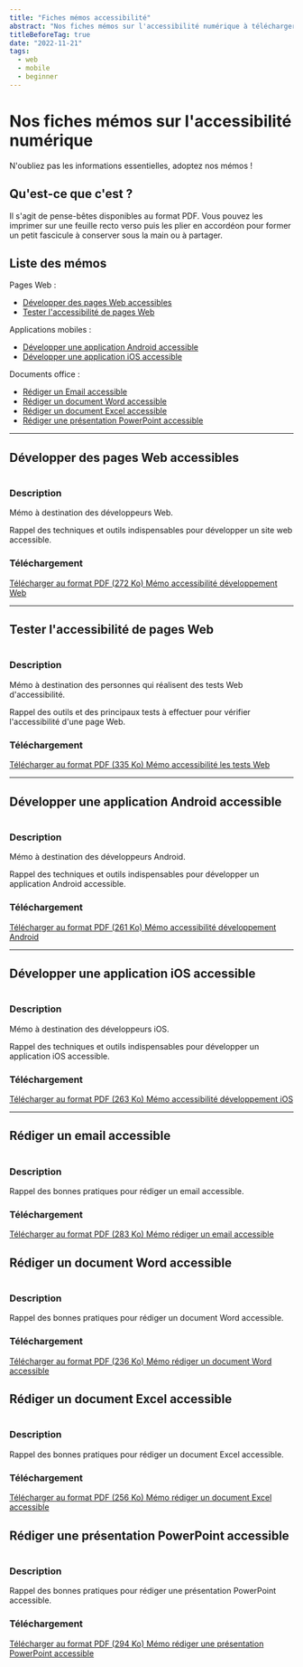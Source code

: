 ```yaml
---
title: "Fiches mémos accessibilité"
abstract: "Nos fiches mémos sur l'accessibilité numérique à télécharger, à imprimer et à partager (Web, Android, Ios, Word, Excel, Powerpoint)"
titleBeforeTag: true
date: "2022-11-21"
tags:  
  - web
  - mobile  
  - beginner
---
```

# Nos fiches mémos sur l'accessibilité numérique
N'oubliez pas les informations essentielles, adoptez nos mémos !

## Qu'est-ce que c'est ?
Il s'agit de pense-bêtes disponibles au format PDF. Vous pouvez les imprimer sur une feuille recto verso puis les plier en accordéon pour former un petit fascicule à conserver sous la main ou à partager.

## Liste des mémos

Pages Web :
- [Développer des pages Web accessibles](./#developper-des-pages-web-accessibles)
- [Tester l'accessibilité de pages Web](./#tester-laccessibilite-de-pages-web)

Applications mobiles :
- [Développer une application Android accessible](./#developper-une-application-android-accessible)
- [Développer une application iOS accessible](./#developper-une-application-ios-accessible)

Documents office :
- [Rédiger un Email accessible](./#rediger-un-email-accessible)
- [Rédiger un document Word accessible](./#rediger-un-document-word-accessible)
- [Rédiger un document Excel accessible](./#rediger-un-document-excel-accessible)
- [Rédiger une présentation PowerPoint accessible](./#rediger-une-presentation-powerpoint-accessible)

<hr>

## Développer des pages Web accessibles

<div class="row">
  <div class="col-3">
    <p class="border-end">
      <img src="../images/memos/memo-dev-web.png" alt="">
    </p>
  </div>
  <div class="col-xl-9">  
    <h3 id="desc-web">Description</h3>
    <p>Mémo à destination des développeurs Web.</p>
    <p>Rappel des techniques et outils indispensables pour développer un site web accessible.</p>        
    <h3 id="tele-web">Téléchargement</h3>
    <p>          
      <a href="../../res/memos/dev-web/Memo-Web-Orange.pdf" class="btn btn-secondary">
        Télécharger au format PDF (272 Ko)
        <span class="visually-hidden">Mémo accessibilité développement Web</span>
      </a>
    </p>
  </div>
</div>

<hr>

## Tester l'accessibilité de pages Web

<div class="row">
  <div class="col-3">
    <p class="border-end">
      <img src="../images/memos/memo-tests-web.png" alt="">
    </p>
  </div>
  <div class="col-xl-9">  
    <h3 id="desc-tests-web">Description</h3>
    <p>Mémo à destination des personnes qui réalisent des tests Web d'accessibilité.</p>
    <p>Rappel des outils et des principaux tests à effectuer pour vérifier l'accessibilité d'une page Web.</p>
    </p>        
    <h3 id="tele-tests-web">Téléchargement</h3>
    <p>          
      <a href="../../res/memos/tests-web/Memo-Tests-Web-Orange.pdf" class="btn btn-secondary">
        Télécharger au format PDF (335 Ko)
        <span class="visually-hidden">Mémo accessibilité les tests Web</span>
      </a>
    </p>
  </div>
</div>

<hr>

## Développer une application Android accessible

<div class="row">
  <div class="col-3">
    <p class="border-end">
      <img src="../images/memos/memo-android.png" alt="">
    </p>
  </div>
  <div class="col-xl-9">  
    <h3 id="desc-android">Description</h3>
    <p>Mémo à destination des développeurs Android.</p>
    <p>Rappel des techniques et outils indispensables pour développer un application Android accessible.</p>
    <h3 id="tele-android">Téléchargement</h3>
    <p>         
      <a href="../../res/memos/android/Memo-Android-Orange.pdf" class="btn btn-secondary">
        Télécharger au format PDF (261 Ko)
        <span class="visually-hidden">Mémo accessibilité développement Android</span>
      </a>
    </p>
  </div>
</div>

<hr>

## Développer une application iOS accessible

<div class="row">
  <div class="col-3">
    <p class="border-end">
      <img src="../images/memos/memo-ios.png" alt="">
    </p>
  </div>
  <div class="col-xl-9">  
    <h3 id="desc-ios">Description</h3>
    <p>Mémo à destination des développeurs iOS.<p>
    <p>Rappel des techniques et outils indispensables pour développer un application iOS accessible.</p>
    <h3 id="tele-ios">Téléchargement</h3>
    <p>      
      <a href="../../res/memos/ios/Memo-iOS-Orange.pdf" class="btn btn-secondary">
        Télécharger au format PDF (263 Ko)
        <span class="visually-hidden">Mémo accessibilité développement iOS</span>
      </a>
    </p>
  </div>
</div>

<hr>

## Rédiger un email accessible

<div class="row">
  <div class="col-3">
    <p class="border-end">
      <img src="../images/memos/memo-email.png" alt="">
    </p>
  </div>
  <div class="col-xl-9">  
    <h3 id="desc-email">Description</h3>
    <p>Rappel des bonnes pratiques pour rédiger un email accessible.</p>
    <h3 id="tele-email">Téléchargement</h3>
    <p>      
      <a href="../../res/memos/email/Memo-Email-Orange.pdf" class="btn btn-secondary">
        Télécharger au format PDF (283 Ko)
        <span class="visually-hidden">Mémo rédiger un email accessible</span>
      </a>
    </p>
  </div>
</div>

## Rédiger un document Word accessible

<div class="row">
  <div class="col-3">
    <p class="border-end">
      <img src="../images/memos/memo-word.png" alt="">
    </p>
  </div>
  <div class="col-xl-9">  
    <h3 id="desc-word">Description</h3>
    <p>Rappel des bonnes pratiques pour rédiger un document Word accessible.</p>
    <h3 id="tele-word">Téléchargement</h3>
    <p>      
      <a href="../../res/memos/word/Memo-Word-Orange.pdf" class="btn btn-secondary">
        Télécharger au format PDF (236 Ko)
        <span class="visually-hidden">Mémo rédiger un document Word accessible</span>
      </a>
    </p>
  </div>
</div>

## Rédiger un document Excel accessible

<div class="row">
  <div class="col-3">
    <p class="border-end">
      <img src="../images/memos/memo-excel.png" alt="">
    </p>
  </div>
  <div class="col-xl-9">  
    <h3 id="desc-word">Description</h3>
    <p>Rappel des bonnes pratiques pour rédiger un document Excel accessible.</p>
    <h3 id="tele-word">Téléchargement</h3>
    <p>      
      <a href="../../res/memos/excel/Memo-Excel-Orange.pdf" class="btn btn-secondary">
        Télécharger au format PDF (256 Ko)
        <span class="visually-hidden">Mémo rédiger un document Excel accessible</span>
      </a>
    </p>
  </div>
</div>

## Rédiger une présentation PowerPoint accessible

<div class="row">
  <div class="col-3">
    <p class="border-end">
      <img src="../images/memos/memo-powerpoint.png" alt="">
    </p>
  </div>
  <div class="col-xl-9">  
    <h3 id="desc-word">Description</h3>
    <p>Rappel des bonnes pratiques pour rédiger une présentation PowerPoint accessible.</p>
    <h3 id="tele-word">Téléchargement</h3>
    <p>      
      <a href="../../res/memos/pwp/Memo-PowerPoint-Orange.pdf" class="btn btn-secondary">
        Télécharger au format PDF (294 Ko)
        <span class="visually-hidden">Mémo rédiger une présentation PowerPoint accessible</span>
      </a>
    </p>
  </div>
</div>